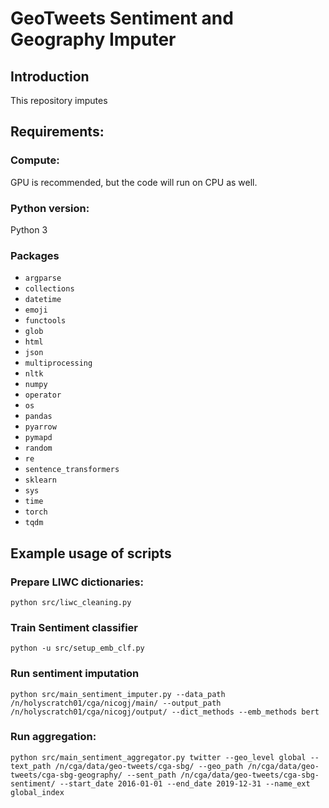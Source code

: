 # GeoTweets Sentiment and Geography Imputer

## Introduction

This repository imputes

## Requirements:

### Compute:
GPU is recommended, but the code will run on CPU as well.

### Python version:
Python 3

### Packages

- `argparse`
- `collections`
- `datetime`
- `emoji`
- `functools`
- `glob`
- `html`
- `json`
- `multiprocessing`
- `nltk`
- `numpy`
- `operator`
- `os`
- `pandas`
- `pyarrow`
- `pymapd`
- `random`
- `re`
- `sentence_transformers`
- `sklearn`
- `sys`
- `time`
- `torch`
- `tqdm`


## Example usage of scripts

### Prepare LIWC dictionaries:
```
python src/liwc_cleaning.py
```

### Train Sentiment classifier
```
python -u src/setup_emb_clf.py
```

### Run sentiment imputation
```
python src/main_sentiment_imputer.py --data_path /n/holyscratch01/cga/nicogj/main/ --output_path /n/holyscratch01/cga/nicogj/output/ --dict_methods --emb_methods bert
```

### Run aggregation:
```
python src/main_sentiment_aggregator.py twitter --geo_level global --text_path /n/cga/data/geo-tweets/cga-sbg/ --geo_path /n/cga/data/geo-tweets/cga-sbg-geography/ --sent_path /n/cga/data/geo-tweets/cga-sbg-sentiment/ --start_date 2016-01-01 --end_date 2019-12-31 --name_ext global_index
```
